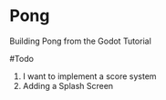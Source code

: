 # Pong
Building Pong from the Godot Tutorial

#Todo
1) I want to implement a score system
2) Adding a Splash Screen